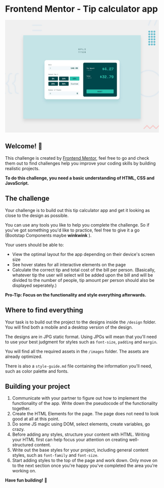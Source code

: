 # Frontend Mentor - Tip calculator app

![Design preview for the Tip calculator app coding challenge](./design/desktop-preview.jpg)

## Welcome! 👋

This challenge is created by [Frontend Mentor](https://www.frontendmentor.io), feel free to go and check them out to find challenges help you improve your coding skills by building realistic projects.

**To do this challenge, you need a basic understanding of HTML, CSS and JavaScript.**

## The challenge

Your challenge is to build out this tip calculator app and get it looking as close to the design as possible.

You can use any tools you like to help you complete the challenge. So if you've got something you'd like to practice, feel free to give it a go (Bootstap Components maybe **winkwink** ).

Your users should be able to:

- View the optimal layout for the app depending on their device's screen size
- See hover states for all interactive elements on the page
- Calculate the correct tip and total cost of the bill per person. (Basically, whatever tip the user will select will be added upon the bill and will be divided to the number of people, tip amount per person should also be displayed seperately.)

**Pro-Tip: Focus on the functionality and style everything afterwards.**

## Where to find everything

Your task is to build out the project to the designs inside the `/design` folder. You will find both a mobile and a desktop version of the design. 

The designs are in JPG static format. Using JPGs will mean that you'll need to use your best judgment for styles such as `font-size`, `padding` and `margin`. 

You will find all the required assets in the `/images` folder. The assets are already optimized.

There is also a `style-guide.md` file containing the information you'll need, such as color palette and fonts.

## Building your project

1. Communicate with your partner to figure out how to implement the functionality of the app. Write down the pseudocode of the functionality together.
2. Create the HTML Elements for the page. The page does not need to look good at all at this point.
3. Do some JS magic using DOM, select elements, create variables, go crazy.
4. Before adding any styles, structure your content with HTML. Writing your HTML first can help focus your attention on creating well-structured content.
5. Write out the base styles for your project, including general content styles, such as `font-family` and `font-size`.
6. Start adding styles to the top of the page and work down. Only move on to the next section once you're happy you've completed the area you're working on.

**Have fun building!** 🚀
